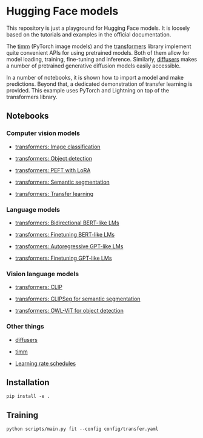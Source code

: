 # Hugging Face models

This repository is just a playground for Hugging Face models.
It is loosely based on the tutorials and examples in the official documentation.

The [timm](https://huggingface.co/docs/timm/index) (PyTorch image models)
and the [transformers](https://huggingface.co/docs/transformers/index)
library implement quite convenient APIs for using pretrained models.
Both of them allow for model loading, training, fine-tuning and inference.
Similarly, [diffusers](https://huggingface.co/docs/diffusers/index)
makes a number of pretrained generative diffusion models easily accessible.

In a number of notebooks, it is shown how to import a model and make predictions.
Beyond that, a dedicated demonstration of transfer learning is provided.
This example uses PyTorch and Lightning on top of the transformers library.


## Notebooks


### Computer vision models

- [transformers: Image classification](notebooks/transformers_cv_classif.ipynb)

- [transformers: Object detection](notebooks/transformers_cv_detect.ipynb)

- [transformers: PEFT with LoRA](notebooks/transformers_cv_lora.ipynb)

- [transformers: Semantic segmentation](notebooks/transformers_cv_segment.ipynb)

- [transformers: Transfer learning](notebooks/transformers_cv_transfer.ipynb)


### Language models

- [transformers: Bidirectional BERT-like LMs](notebooks/transformers_lm_bert.ipynb)

- [transformers: Finetuning BERT-like LMs](notebooks/transformers_lm_bert_finetune.ipynb)

- [transformers: Autoregressive GPT-like LMs](notebooks/transformers_lm_gpt.ipynb)

- [transformers: Finetuning GPT-like LMs](notebooks/transformers_lm_gpt_finetune.ipynb)


### Vision language models

- [transformers: CLIP](notebooks/transformers_vlm_clip.ipynb)

- [transformers: CLIPSeg for semantic segmentation](notebooks/transformers_vlm_clipseg.ipynb)

- [transformers: OWL-ViT for object detection](notebooks/transformers_vlm_owlvit.ipynb)


### Other things

- [diffusers](notebooks/diffusers.ipynb)

- [timm](notebooks/timm.ipynb)

- [Learning rate schedules](notebooks/lr_schedules.ipynb)


## Installation

```
pip install -e .
```


## Training

```
python scripts/main.py fit --config config/transfer.yaml
```

